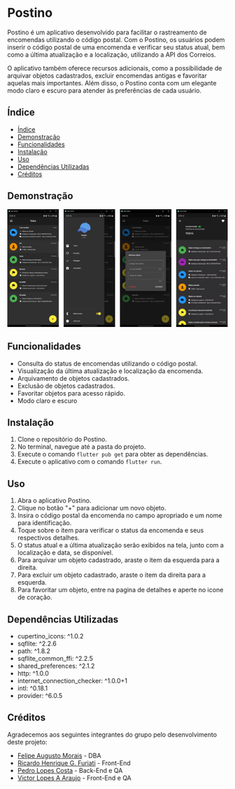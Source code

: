 # Postino

Postino é um aplicativo desenvolvido para facilitar o rastreamento de encomendas utilizando o código postal. Com o Postino, os usuários podem inserir o código postal de uma encomenda e verificar seu status atual, bem como a última atualização e a localização, utilizando a API dos Correios.

O aplicativo também oferece recursos adicionais, como a possibilidade de arquivar objetos cadastrados, excluir encomendas antigas e favoritar aquelas mais importantes. Além disso, o Postino conta com um elegante modo claro e escuro para atender às preferências de cada usuário.

## Índice

- [Índice](#índice)
- [Demonstração](#demonstração)
- [Funcionalidades](#funcionalidades)
- [Instalação](#instalação)
- [Uso](#uso)
- [Dependências Utilizadas](#dependências-utilizadas)
- [Créditos](#créditos)

## Demonstração

![Demonstração do aplicativo](screenshots/1.png)

## Funcionalidades

- Consulta do status de encomendas utilizando o código postal.
- Visualização da última atualização e localização da encomenda.
- Arquivamento de objetos cadastrados.
- Exclusão de objetos cadastrados.
- Favoritar objetos para acesso rápido.
- Modo claro e escuro

## Instalação

1. Clone o repositório do Postino.
2. No terminal, navegue até a pasta do projeto.
3. Execute o comando `flutter pub get` para obter as dependências.
4. Execute o aplicativo com o comando `flutter run`.

## Uso

1. Abra o aplicativo Postino.
2. Clique no botão "+" para adicionar um novo objeto.
3. Insira o código postal da encomenda no campo apropriado e um nome para identificação.
4. Toque sobre o item para verificar o status da encomenda e seus respectivos detalhes.
5. O status atual e a última atualização serão exibidos na tela, junto com a localização e data, se disponível.
6. Para arquivar um objeto cadastrado, araste o item da esquerda para a direita.
7. Para excluir um objeto cadastrado, araste o item da direita para a esquerda.
8. Para favoritar um objeto, entre na pagina de detalhes e aperte no icone de coração.

## Dependências Utilizadas

- cupertino_icons: ^1.0.2
- sqflite: ^2.2.6
- path: ^1.8.2
- sqflite_common_ffi: ^2.2.5
- shared_preferences: ^2.1.2
- http: ^1.0.0
- internet_connection_checker: ^1.0.0+1
- intl: ^0.18.1
- provider: ^6.0.5

## Créditos

Agradecemos aos seguintes integrantes do grupo pelo desenvolvimento deste projeto:

- [Felipe Augusto Morais](https://github.com/Felipefams) - DBA
- [Ricardo Henrique G. Furiati](https://github.com/RickFuriati) - Front-End
- [Pedro Lopes Costa](https://github.com/httpspedroh) - Back-End e QA
- [Victor Lopes A Araujo](https://github.com/vlopinhos) - Front-End e QA